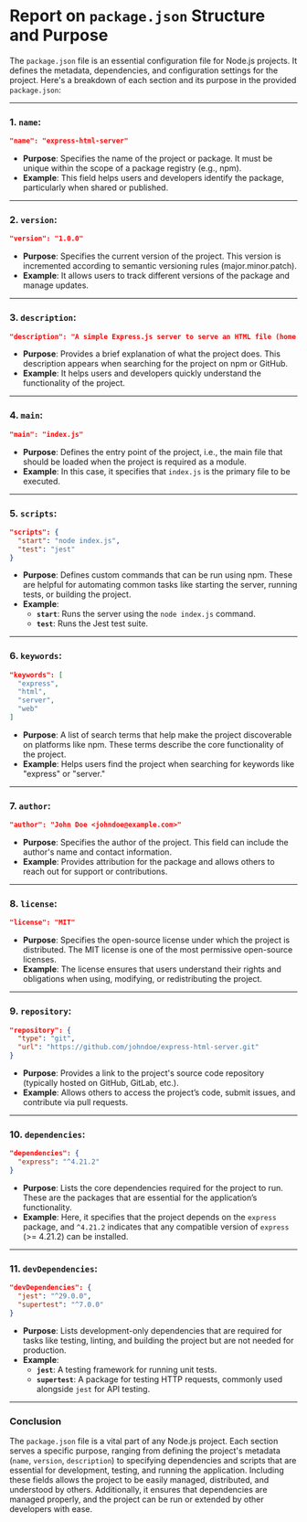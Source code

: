 # **Report on `package.json` Structure and Purpose**

The `package.json` file is an essential configuration file for Node.js projects. It defines the metadata, dependencies, and configuration settings for the project. Here's a breakdown of each section and its purpose in the provided `package.json`:

---

### 1. **`name`**:

```json
"name": "express-html-server"
```

- **Purpose**: Specifies the name of the project or package. It must be unique within the scope of a package registry (e.g., npm).
- **Example**: This field helps users and developers identify the package, particularly when shared or published.

---

### 2. **`version`**:

```json
"version": "1.0.0"
```

- **Purpose**: Specifies the current version of the project. This version is incremented according to semantic versioning rules (major.minor.patch).
- **Example**: It allows users to track different versions of the package and manage updates.

---

### 3. **`description`**:

```json
"description": "A simple Express.js server to serve an HTML file (home.html) on the root route. It reads the file asynchronously and sends its content to the client."
```

- **Purpose**: Provides a brief explanation of what the project does. This description appears when searching for the project on npm or GitHub.
- **Example**: It helps users and developers quickly understand the functionality of the project.

---

### 4. **`main`**:

```json
"main": "index.js"
```

- **Purpose**: Defines the entry point of the project, i.e., the main file that should be loaded when the project is required as a module.
- **Example**: In this case, it specifies that `index.js` is the primary file to be executed.

---

### 5. **`scripts`**:

```json
"scripts": {
  "start": "node index.js",
  "test": "jest"
}
```

- **Purpose**: Defines custom commands that can be run using npm. These are helpful for automating common tasks like starting the server, running tests, or building the project.
- **Example**:
  - **`start`**: Runs the server using the `node index.js` command.
  - **`test`**: Runs the Jest test suite.

---

### 6. **`keywords`**:

```json
"keywords": [
  "express",
  "html",
  "server",
  "web"
]
```

- **Purpose**: A list of search terms that help make the project discoverable on platforms like npm. These terms describe the core functionality of the project.
- **Example**: Helps users find the project when searching for keywords like "express" or "server."

---

### 7. **`author`**:

```json
"author": "John Doe <johndoe@example.com>"
```

- **Purpose**: Specifies the author of the project. This field can include the author's name and contact information.
- **Example**: Provides attribution for the package and allows others to reach out for support or contributions.

---

### 8. **`license`**:

```json
"license": "MIT"
```

- **Purpose**: Specifies the open-source license under which the project is distributed. The MIT license is one of the most permissive open-source licenses.
- **Example**: The license ensures that users understand their rights and obligations when using, modifying, or redistributing the project.

---

### 9. **`repository`**:

```json
"repository": {
  "type": "git",
  "url": "https://github.com/johndoe/express-html-server.git"
}
```

- **Purpose**: Provides a link to the project's source code repository (typically hosted on GitHub, GitLab, etc.).
- **Example**: Allows others to access the project’s code, submit issues, and contribute via pull requests.

---

### 10. **`dependencies`**:

```json
"dependencies": {
  "express": "^4.21.2"
}
```

- **Purpose**: Lists the core dependencies required for the project to run. These are the packages that are essential for the application’s functionality.
- **Example**: Here, it specifies that the project depends on the `express` package, and `^4.21.2` indicates that any compatible version of `express` (>= 4.21.2) can be installed.

---

### 11. **`devDependencies`**:

```json
"devDependencies": {
  "jest": "^29.0.0",
  "supertest": "^7.0.0"
}
```

- **Purpose**: Lists development-only dependencies that are required for tasks like testing, linting, and building the project but are not needed for production.
- **Example**:
  - **`jest`**: A testing framework for running unit tests.
  - **`supertest`**: A package for testing HTTP requests, commonly used alongside `jest` for API testing.

---

### **Conclusion**

The `package.json` file is a vital part of any Node.js project. Each section serves a specific purpose, ranging from defining the project's metadata (`name`, `version`, `description`) to specifying dependencies and scripts that are essential for development, testing, and running the application. Including these fields allows the project to be easily managed, distributed, and understood by others. Additionally, it ensures that dependencies are managed properly, and the project can be run or extended by other developers with ease.

